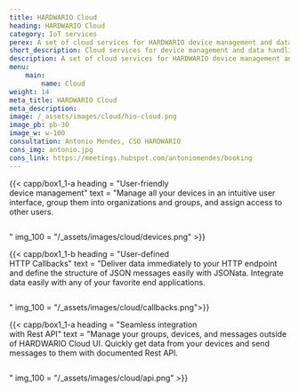 ```yaml
---
title: HARDWARIO Cloud
heading: HARDWARIO Cloud
category: IoT services
perex: A set of cloud services for HARDWARIO device management and data handling - providing IoT connectivity, REST API and callback settings.
short_description: Cloud services for device management and data handling - providing IoT connectivity, REST API and callbacks.
description: A set of cloud services for HARDWARIO device management and data handling - providing IoT connectivity, REST API and callback settings.
menu:
    main:
        name: Cloud
weight: 14
meta_title: HARDWARIO Cloud
meta_description:
image: /_assets/images/cloud/hio-cloud.png
image_pb: pb-30
image_w: w-100
consultation: Antonio Mendes, CSO HARDWARIO
cons_img: antonio.jpg
cons_link: https://meetings.hubspot.com/antoniomendes/booking
---
```


{{< capp/box1_1-a heading = "User-friendly<br/> device management" text = "Manage all your devices in an intuitive user interface, group them into organizations and groups, and assign access to other users.</p><img loading='lazy' src='/_assets/images/chester/lpwan_brands.png' class='w-100 w-md-75 mt-10' alt='' /><p>" img_100 = "/_assets/images/cloud/devices.png" >}}

{{< capp/box1_1-b heading = "User-defined<br/> HTTP Callbacks" text = "Deliver data immediately to your HTTP endpoint and define the structure of JSON messages easily with JSONata. Integrate data easily with any of your favorite end applications.</p><img loading='lazy' src='/_assets/images/cloud/visualisation.png' class='w-100 w-md-75 mt-10 mb-20' alt='' /><p>" img_100 = "/_assets/images/cloud/callbacks.png">}}

{{< capp/box1_1-a heading = "Seamless integration<br/> with Rest API" text = "Manage your groups, devices, and messages outside of HARDWARIO Cloud UI. Quickly get data from your devices and send messages to them with documented Rest API.</p><img loading='lazy' src='/_assets/images/chester/api.png' class='w-100 w-md-75 mt-10' alt='' /><p>" img_100 = "/_assets/images/cloud/api.png" >}}

